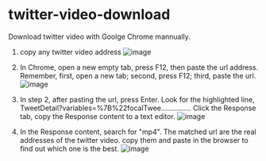 # twitter-video-download

Download twitter video with Goolge Chrome mannually.

1. copy any twitter video address
![image](https://user-images.githubusercontent.com/10022333/128453648-9f5c891c-21f7-44d5-be26-a448376893f0.png)

2. In Chrome, open a new empty tab, press F12, then paste the url address.
Remember, first, open a new tab; second, press F12; third, paste the url.
![image](https://user-images.githubusercontent.com/10022333/128455069-fa71ef88-e918-4769-aa68-6f1fc01e4eed.png)

3. In step 2, after pasting the url, press Enter.
Look for the highlighted line, TweetDetail?variables=%7B%22focalTwee...............
Click the Response tab, copy the Response content to a text editor.
![image](https://user-images.githubusercontent.com/10022333/128455337-29bd82e5-53c0-4da4-bf7d-6fbeb031f0dd.png)

4. In the Response content, search for "mp4".
The matched url are the real addresses of the twitter video. copy them and paste in the browser to find out which one is the best.
![image](https://user-images.githubusercontent.com/10022333/128455610-cd6f4ba1-8d50-42ea-89b8-a5b7edb86248.png)

